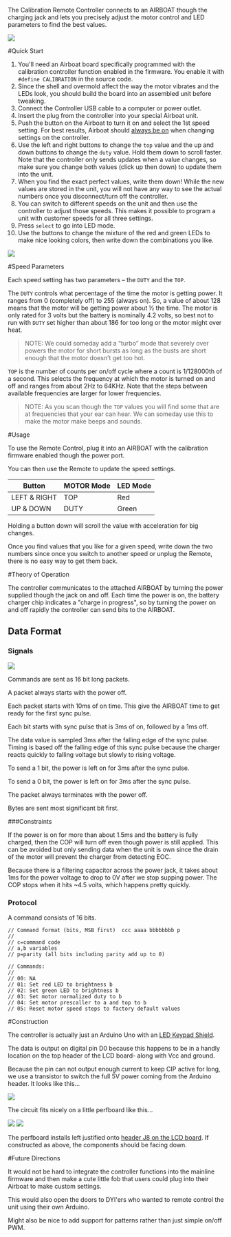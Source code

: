 The Calibration Remote Controller connects to an AIRBOAT though the charging jack and lets you precisely adjust the motor control and LED parameters to find the best values. 

![](Overview.jpg)

#Quick Start

1. You'll need an Airboat board specifically programmed with the calibration controller function enabled in the firmware. You enable it with `#define CALIBRATION` in the source code. 
2. Since the shell and overmold affect the way the motor vibrates and the LEDs look, you should build the board into an assembled unit before tweaking.
3. Connect the Controller USB cable to a computer or power outlet. 
4. Insert the plug from the controller into your special Airboat unit.
5. Push the button on the Airboat to turn it on and select the 1st speed setting. For best results, Airboat should [always be on](#constraints) when changing settings on the controller. 
6. Use the left and right buttons to change the `top` value and the up and down buttons to change the `duty` value. Hold them down to scroll faster. Note that the controller only sends updates when a value changes, so make sure you change both values (click up then down) to update them into the unit. 
7. When you find the exact perfect values, write them down! While the new values are stored in the unit, you will not have any way to see the actual numbers once you disconnect/turn off the controller.
8. You can switch to different speeds on the unit and then use the controller to adjust those speeds. This makes it possible to program a unit with customer speeds for all three settings.
8. Press `select` to go into LED mode.
9. Use the buttons to change the mixture of the red and green LEDs to make nice looking colors, then write down the combinations you like. 
 
<img src="DSC08125.JPG">

#Speed Parameters

Each speed setting has two parameters – the `DUTY` and the `TOP`. 

The `DUTY` controls what percentage of the time the motor is getting power. It ranges from 0 (completely off) to 255 (always on). So, a value of about 128 means that the motor will be getting power about ½ the time. The motor is only rated for 3 volts but the battery is nominally 4.2 volts, so best not to run with `DUTY` set higher than about 186 for too long or the motor might over heat. 

>NOTE: We could someday add a “turbo” mode that severely over powers the motor for short bursts as long as the busts are short enough that the motor doesn’t get too hot. 

`TOP` is the number of counts per on/off cycle where a count is 1/128000th of a second. This selects the frequency at which the motor is turned on and off and ranges from about 2Hz to 64KHz. Note that the steps between available frequencies are larger for lower frequencies.

>NOTE: As you scan though the `TOP` values you will find some that are at frequencies that your ear can hear. We can someday use this to make the motor make beeps and sounds. 


#Usage

To use the Remote Control, plug it into an AIRBOAT with the calibration firmware enabled though the power port. 

You can then use the Remote to update the speed settings.

|Button|MOTOR Mode|LED Mode|
|-|-|-|
|LEFT & RIGHT|TOP|Red|
|UP & DOWN|DUTY|Green

Holding a button down will scroll the value with acceleration for big changes. 

Once you find values that you like for a given speed, write down the two numbers since once you switch to another speed or unplug the Remote, there is no easy way to get them back. 

#Theory of Operation

The controller communicates to the attached AIRBOAT by turning the power supplied though the jack on and off. Each time the power is on, the battery charger chip indicates a "charge in progress", so by turning the power on and off rapidly the controller can send bits to the AIRBOAT.

## Data Format

### Signals

![](Signals.png)

Commands are sent as 16 bit long packets.

A packet always starts with the power off. 

Each packet starts with 10ms of on time. This give the AIRBOAT time to get ready for the first sync pulse. 

Each bit starts with sync pulse that is 3ms of on, followed by a 1ms off. 

The data value is sampled 3ms after the falling edge of the sync pulse.  Timing is based off the falling edge of this sync pulse because the charger reacts quickly to falling voltage but slowly to rising voltage.

To send a 1 bit, the power is left on for 3ms after the sync pulse. 

To send a 0 bit, the power is left on for 3ms after the sync pulse. 

The packet always terminates with the power off. 

Bytes are sent most significant bit first. 

###Constraints

If the power is on for more than about 1.5ms and the battery is fully charged, then the COP will turn off even though power is still applied. This can be avoided but only sending data when the unit is own since the drain of the motor will prevent the charger from detecting EOC.  

Because there is a filtering capacitor across the power jack, it takes about 1ms for the power voltage to drop to 0V after we stop supping power. The COP stops when it hits ~4.5 volts, which happens pretty quickly. 

### Protocol

A command consists of 16 bits.


	// Command format (bits, MSB first)  ccc aaaa bbbbbbbb p
	//
	// c=command code
	// a,b variables
	// p=parity (all bits including parity add up to 0)

	// Commands:
	//
	// 00: NA
	// 01: Set red LED to brightness b
	// 02: Set green LED to brightness b
	// 03: Set motor normalized duty to b
	// 04: Set motor prescaller to a and top to b
	// 05: Reset motor speed steps to factory default values


#Construction

The controller is actually just an Arduino Uno with an [LED Keypad Shield](http://www.dfrobot.com/wiki/index.php?title=Arduino_LCD_KeyPad_Shield_%28SKU:_DFR0009%29). 

The data is output on digital pin D0 because this happens to be in a handly location on the top header of the LCD board- along with Vcc and ground. 

Because the pin can not output enough current to keep  CIP active for long, we use a transistor to switch the full 5V power coming from the Arduino header. It looks like this...

![](Controller-circuit.jpg)

The circuit fits nicely on a little perfboard like this...

![](Board-Front.jpg)
![](Board-Back.jpg)

The perfboard installs left justified onto [header J8 on the LCD board](0044.lcd-keypad-shield-datasheet.pdf). If constructed as above, the components should be facing down. 

#Future Directions

It would not be hard to integrate the controller functions into the mainline firmware and then make a cute little fob that users could plug into their Airboat to make custom settings. 

This would also open the doors to DYI'ers who wanted to remote control the unit using their own Arduino.  

Might also be nice to add support for patterns rather than just simple on/off PWM.   